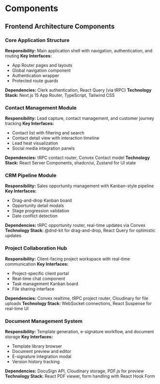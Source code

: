 # Components

## Frontend Architecture Components

### Core Application Structure
**Responsibility:** Main application shell with navigation, authentication, and routing
**Key Interfaces:**
- App Router pages and layouts
- Global navigation component
- Authentication wrapper
- Protected route guards

**Dependencies:** Clerk authentication, React Query (via tRPC)
**Technology Stack:** Next.js 15 App Router, TypeScript, Tailwind CSS

### Contact Management Module
**Responsibility:** Lead capture, contact management, and customer journey tracking
**Key Interfaces:**
- Contact list with filtering and search
- Contact detail view with interaction timeline
- Lead heat visualization
- Social media integration panels

**Dependencies:** tRPC contact router, Convex Contact model
**Technology Stack:** React Server Components, shadcn/ui, Zustand for UI state

### CRM Pipeline Module  
**Responsibility:** Sales opportunity management with Kanban-style pipeline
**Key Interfaces:**
- Drag-and-drop Kanban board
- Opportunity detail modals
- Stage progression validation
- Date conflict detection

**Dependencies:** tRPC opportunity router, real-time updates via Convex
**Technology Stack:** @dnd-kit for drag-and-drop, React Query for optimistic updates

### Project Collaboration Hub
**Responsibility:** Client-facing project workspace with real-time communication
**Key Interfaces:**
- Project-specific client portal
- Real-time chat component
- Task management Kanban board
- File sharing interface

**Dependencies:** Convex realtime, tRPC project router, Cloudinary for file uploads
**Technology Stack:** WebSocket connections, React Suspense for real-time UI

### Document Management System
**Responsibility:** Template generation, e-signature workflow, and document storage
**Key Interfaces:**
- Template library browser
- Document preview and editor
- E-signature integration modal
- Version history tracking

**Dependencies:** DocuSign API, Cloudinary storage, PDF.js for preview
**Technology Stack:** React PDF viewer, form handling with React Hook Form
